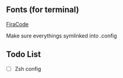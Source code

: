 ## Fonts (for terminal)
[FiraCode](https://github.com/tonsky/FiraCode)

Make sure everythings symlinked into .config

## Todo List
- [ ] Zsh config
